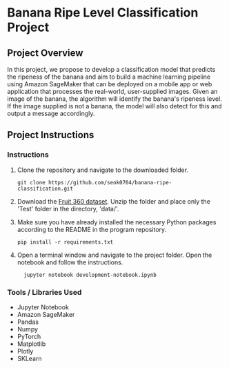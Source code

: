 # Banana Ripe Level Classification Project

## Project Overview
In this project, we propose to develop a classification model that predicts the ripeness of the banana and aim to build a machine learning pipeline using Amazon SageMaker that can be deployed on a mobile app or web application that processes the real-world, user-supplied images. Given an image of the banana, the algorithm will identify the banana's ripeness level. If the image supplied is not a banana, the model will also detect for this and output a message accordingly.

## Project Instructions

### Instructions

1. Clone the repository and navigate to the downloaded folder.
	
	```	
	git clone https://github.com/seok0704/banana-ripe-classification.git
	```
2. Download the [Fruit 360 dataset](https://www.kaggle.com/moltean/fruits/download). Unzip the folder and place only the 'Test' folder in the directory, 'data/'.

3. Make sure you have already installed the necessary Python packages according to the README in the program repository.
	  ```	
    pip install -r requirements.txt
	  ```	

4. Open a terminal window and navigate to the project folder. Open the notebook and follow the instructions.
	
	  ```
		jupyter notebook development-notebook.ipynb
	  ```

### Tools / Libraries Used
* Jupyter Notebook
* Amazon SageMaker
* Pandas
* Numpy
* PyTorch
* Matplotlib
* Plotly
* SKLearn


